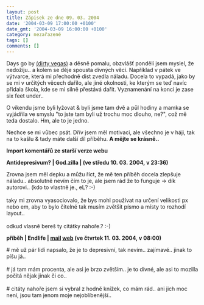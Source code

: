 ```yaml
---
layout: post
title: Zápisek ze dne 09. 03. 2004
date: '2004-03-09 17:00:00 +0100'
date_gmt: '2004-03-09 16:00:00 +0100'
category: nezařazené
tags: []
comments: []
---
```

<p>Days go by <a href="http://www.lyricsdomain.com/4/dirty_vegas/days_go_by.html">(dirty vegas)</a> a děsně pomalu,  obzvlášť pondělí jsem myslel, že nedožiju.. a kolem se děje spousta divných věcí. Například v pátek ve výtvarce,  která mi přechodně dist zvedla náladu. Docela  to vypadá, jako by se mi v určitých věcech dařilo, ale jiné okolnosti, ke kterým se teď navíc přidala škola, kde  se mi silně přestává dařit. Vyznamenání na konci je zase six feet under..</p>
<p>O víkendu jsme byli lyžovat &amp; byli jsme tam dvě a půl hodiny a mamka se vyjádřila ve smyslu &quot;to jste tam byli  už trochu moc dlouho, ne?&quot;, což mě teda dostalo. Hm, ale to je jedno.</p>
<p>Nechce se mi vůbec psát. Dřív jsem měl motivaci, ale všechno je v háji, tak na to kašlu &amp; tady máte další  díl příběhu. <strong>A mějte se krásně..</strong></p>
<p>  <? include "part3.txt"; ?>
<div class="import-komentaru">
<p><strong>Import komentářů ze starší verze webu</strong></p>
<div class="comment">
<p style="font-weight:bold"><span class="compredmet">Antidepresivum?</span> | <span class="comname">God.zilla</span> | (ve&nbsp;středu&nbsp;10.&nbsp;03.&nbsp;2004,&nbsp;v&nbsp;23:36)</p>
<p>Zrovna jsem měl depku a můžu říct, že mě ten příběh docela zlepšuje náladu.. absolutně nevím čím to je, ale jsem rád že to funguje -&gt; dík autorovi.. (kdo to vlastně je., eL? :-) <br>  <br> taky mi zrovna vyasociovalo, že bys mohl používat na určení velikosti px nebo em, aby to bylo čitelné tak musím zvětšit písmo a místy to rozhodí layout.. <br>  <br> odkud vlasně bereš ty citátky nahoře.? :-) </p>
</div>
<div class="comment">
<p style="font-weight:bold"><span class="compredmet">příběh</span> | <span class="comname">Endlife</span> |  <a href="mailto:jan.martinek@post.cz">mail</a>  <a href="http://podnebi.wz.cz">web</a> (ve&nbsp;čtvrtek&nbsp;11.&nbsp;03.&nbsp;2004,&nbsp;v&nbsp;08:00)</p>
<p># mě už pár lidí napsalo, že je to depresivní, tak nevím.. zajímavé.. jinak to píšu já.. <br>  <br> # já tam mám procenta, ale asi je brzo zvětším.. je to divné, ale asi to mozilla počítá nějak jinak či co.. <br>  <br> # citáty nahoře jsem si vybral z hodně knížek, co mám rád.. ani jich moc není, jsou tam jenom moje nejoblíbenější.. </p>
</div>
</div>
